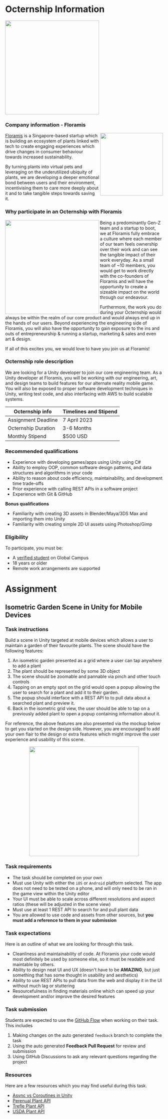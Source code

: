 # Octernship Information

<img src="https://user-images.githubusercontent.com/42372458/222038873-5899a5ef-74b5-4c68-804d-7625340540bb.png" width="300">

### Company information - Floramis

<img align="right" src="https://user-images.githubusercontent.com/42372458/222044247-3db672bf-3ff8-491c-8fd3-3105b574e29a.png" width="200"> 

[Floramis](https://www.floramis.com/) is a Singapore-based startup which is building an ecosystem of plants linked with tech to create engaging experiences which drive changes in consumer behaviour towards increased sustainability.

By turning plants into virtual pets and leveraging on the underutilized ubiquity of plants, we are developing a deeper emotional bond between users and their environment, incentivising them to care more deeply about it and to take tangible steps towards saving it.
<br clear="right"/>

### Why participate in an Octernship with Floramis

<img align="left" src="https://user-images.githubusercontent.com/42372458/222046599-573c115f-d9e0-4651-9667-24ca4059dc49.png" width="300"> 

Being a predominantly Gen-Z team and a startup to boot, we at Floramis fully embrace a culture where each member of our team feels ownership over their work and can see the tangible impact of their work everyday. As a small team of ~10 members, you would get to work directly with the co-founders of Floramis and will have the opportunity to create a sizeable impact on the world through our endeavour. 

Furthermore, the work you do during your Octernship would always be within the realm of our core product and would always end up in the hands of our users. Beyond experiencing the engineering side of Floramis, you will also have the opportunity to gain exposure to the ins and outs of entrepreneurship & running a startup, marketing & sales and even art & design. 

If all of this excites you, we would love to have you join us at Floramis!
<br clear="left"/>

### Octernship role description
We are looking for a Unity developer to join our core engineering team. As a Unity developer at Floramis, you will be working with our engineering, art, and design teams to build features for our alternate reality mobile game. You will also be exposed to proper software development techniques in Unity, writing test code, and also interfacing with AWS to build scalable systems.

| Octernship info  | Timelines and Stipend |
| ------------- | ------------- |
| Assignment Deadline  | 7 April 2023  |
| Octernship Duration  | 3-6 Months  |
| Monthly Stipend  | $500 USD  |

### Recommended qualifications
- Experience with developing games/apps using Unity using C#
- Ability to employ OOP, common software design patterns, and data structures and algorithms in your code
- Ability to reason about code efficiency, maintainability, and development time trade-offs
- Prior experience with calling REST APIs in a software project
- Experience with Git & GitHub

**Bonus qualifications**
- Familiarity with creating 3D assets in Blender/Maya/3DS Max and importing them into Unity
- Familiarity with creating simple 2D UI assets using Photoshop/Gimp

### Eligibility
To participate, you must be:
* A [verified student](https://education.github.com/discount_requests/pack_application) on Global Campus
* 18 years or older
* Remote work arrangements are supported

# Assignment
## Isometric Garden Scene in Unity for Mobile Devices

### Task instructions
Build a scene in Unity targeted at mobile devices which allows a user to maintain a garden of their favourite plants. The scene should have the following features:
1. An isometric garden presented as a grid where a user can tap anywhere to add a plant
2. The plant should be represented by some 3D object
3. The scene should be zoomable and pannable via pinch and other touch controls
4. Tapping on an empty spot on the grid would open a popup allowing the user to search for a plant and add it to their garden.
5. The popup should interface with a REST API to to pull data about a searched plant and preview it.
6. Back in the isometric grid view, the user should be able to tap on a previously added plant to open a popup containing information about it.

For reference, the above features are also presented via the mockup below to get you started on the design side. However, you are encouraged to add your own flair to the design or extra features which might improve the user experience and usability of this scene.

<p align="center">
  <img src="https://user-images.githubusercontent.com/42372458/222048697-78d2c168-896a-4909-a8b9-7ec7139fa91c.png" height="350"> 
</p>

### Task requirements
- The task should be completed on your own
- Must use Unity with either the `iOS` or `Android` platform selected. The app does not need to be tested on a phone, and will only need to be ran in the game view within the Unity editor
- Your UI must be able to scale across different resolutions and aspect ratios (these will be adjusted in the scene view)
- Must use at least 1 REST API to search for and pull plant data
- You are allowed to use code and assets from other sources, but **you must add a reference to them in your submission**

### Task expectations
Here is an outline of what we are looking for through this task.
- Cleanliness and maintainability of code. At Floramis your code would most definitely be used by someone else, so it must be readable and maintable by others.
- Ability to design neat UI and UX (doesn't have to be **AMAZING**, but just something that has some thought in usability and aesthetics)
- Ability to use REST APIs to pull data from the web and display it in the UI without much lag or stuttering
- Resourcefulness in finding materials online which can speed up your development and/or improve the desired features

### Task submission

Students are expected to use the [GitHub Flow](https://docs.github.com/en/get-started/quickstart/github-flow) when working on their task. This includes
1. Making changes on the auto generated `feedback` branch to complete the task
2. Using the auto generated **Feedback Pull Request** for review and submission
3. Using GitHub Discussions to ask any relevant questions regarding the project

### Resources

Here are a few resources which you may find useful during this task.
- [Async vs Coroutines in Unity](https://www.youtube.com/watch?v=7eKi6NKri6I)
- [Perenual Plant API](https://perenual.com/docs/api)
- [Trefle Plant API](https://trefle.io/)
- [USDA Plant API](https://drive.google.com/file/d/0B63q9uSv12TbNHJFX3I1VVE5Q2pWZFhtaUk4ZWlLRk5BOGlZ/view?resourcekey=0-Bvm8QpgffadFvBRKIY1qLQ)
